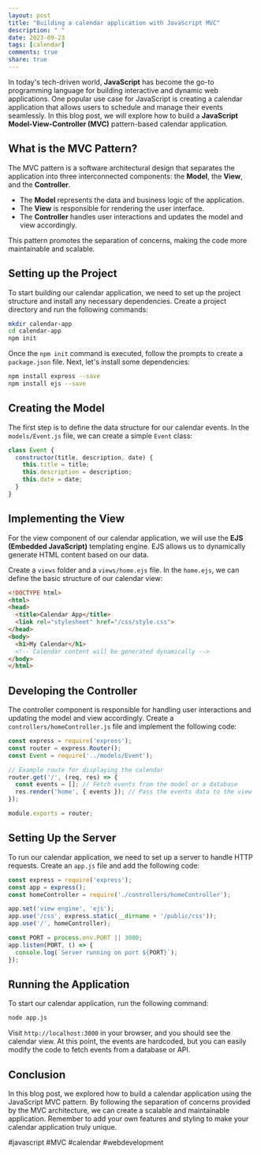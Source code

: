 ```yaml
---
layout: post
title: "Building a calendar application with JavaScript MVC"
description: " "
date: 2023-09-23
tags: [calendar]
comments: true
share: true
---
```


In today's tech-driven world, **JavaScript** has become the go-to programming language for building interactive and dynamic web applications. One popular use case for JavaScript is creating a calendar application that allows users to schedule and manage their events seamlessly. In this blog post, we will explore how to build a **JavaScript Model-View-Controller (MVC)** pattern-based calendar application.

## What is the MVC Pattern?

The MVC pattern is a software architectural design that separates the application into three interconnected components: the **Model**, the **View**, and the **Controller**.

- The **Model** represents the data and business logic of the application.
- The **View** is responsible for rendering the user interface.
- The **Controller** handles user interactions and updates the model and view accordingly.

This pattern promotes the separation of concerns, making the code more maintainable and scalable.

## Setting up the Project

To start building our calendar application, we need to set up the project structure and install any necessary dependencies. Create a project directory and run the following commands:

```bash
mkdir calendar-app
cd calendar-app
npm init
```

Once the `npm init` command is executed, follow the prompts to create a `package.json` file. Next, let's install some dependencies:

```bash
npm install express --save
npm install ejs --save
```

## Creating the Model

The first step is to define the data structure for our calendar events. In the `models/Event.js` file, we can create a simple `Event` class:

```javascript
class Event {
  constructor(title, description, date) {
    this.title = title;
    this.description = description;
    this.date = date;
  }
}
```

## Implementing the View

For the view component of our calendar application, we will use the **EJS (Embedded JavaScript)** templating engine. EJS allows us to dynamically generate HTML content based on our data.

Create a `views` folder and a `views/home.ejs` file. In the `home.ejs`, we can define the basic structure of our calendar view:

```html
<!DOCTYPE html>
<html>
<head>
  <title>Calendar App</title>
  <link rel="stylesheet" href="/css/style.css">
</head>
<body>
  <h1>My Calendar</h1>
  <!-- Calendar content will be generated dynamically -->
</body>
</html>
```

## Developing the Controller

The controller component is responsible for handling user interactions and updating the model and view accordingly. Create a `controllers/homeController.js` file and implement the following code:

```javascript
const express = require('express');
const router = express.Router();
const Event = require('../models/Event');

// Example route for displaying the calendar
router.get('/', (req, res) => {
  const events = []; // Fetch events from the model or a database
  res.render('home', { events }); // Pass the events data to the view
});

module.exports = router;
```

## Setting Up the Server

To run our calendar application, we need to set up a server to handle HTTP requests. Create an `app.js` file and add the following code:

```javascript
const express = require('express');
const app = express();
const homeController = require('./controllers/homeController');

app.set('view engine', 'ejs');
app.use('/css', express.static(__dirname + '/public/css'));
app.use('/', homeController);

const PORT = process.env.PORT || 3000;
app.listen(PORT, () => {
  console.log(`Server running on port ${PORT}`);
});
```

## Running the Application

To start our calendar application, run the following command:

```bash
node app.js
```

Visit `http://localhost:3000` in your browser, and you should see the calendar view. At this point, the events are hardcoded, but you can easily modify the code to fetch events from a database or API.

## Conclusion

In this blog post, we explored how to build a calendar application using the JavaScript MVC pattern. By following the separation of concerns provided by the MVC architecture, we can create a scalable and maintainable application. Remember to add your own features and styling to make your calendar application truly unique.

#javascript #MVC #calendar #webdevelopment
